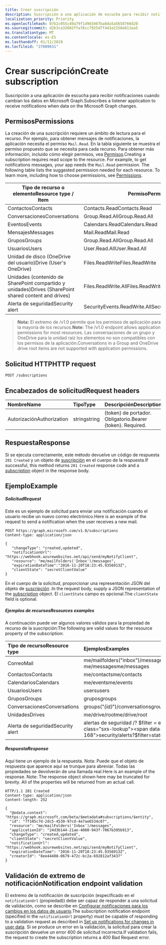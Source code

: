```yaml
---
title: Crear suscripción
description: Suscripción a una aplicación de escucha para recibir notificaciones cuando cambian los datos en Microsoft Graph.
localization_priority: Priority
ms.openlocfilehash: 07b2c055c49a79f1d9d3407ba8da5a5658766d20
ms.sourcegitcommit: d2b3ca32602ffa76cc7925d7f4d1e2258e611ea5
ms.translationtype: MT
ms.contentlocale: es-ES
ms.lasthandoff: 01/11/2019
ms.locfileid: "27889631"
---
```

# <a name="create-subscription"></a><span data-ttu-id="62ba8-103">Crear suscripción</span><span class="sxs-lookup"><span data-stu-id="62ba8-103">Create subscription</span></span>

<span data-ttu-id="62ba8-104">Suscripción a una aplicación de escucha para recibir notificaciones cuando cambian los datos en Microsoft Graph.</span><span class="sxs-lookup"><span data-stu-id="62ba8-104">Subscribes a listener application to receive notifications when data on the Microsoft Graph changes.</span></span>

## <a name="permissions"></a><span data-ttu-id="62ba8-105">Permisos</span><span class="sxs-lookup"><span data-stu-id="62ba8-105">Permissions</span></span>

<span data-ttu-id="62ba8-p101">La creación de una suscripción requiere un ámbito de lectura para el recurso. Por ejemplo, para obtener mensajes de notificaciones, la aplicación necesita el permiso `Mail.Read`. En la tabla siguiente se muestra el permiso propuesto que se necesita para cada recurso. Para obtener más información, incluido cómo elegir permisos, vea [Permisos](/graph/permissions-reference).</span><span class="sxs-lookup"><span data-stu-id="62ba8-p101">Creating a subscription requires read scope to the resource. For example, to get notifications messages, your app needs the `Mail.Read` permission. The following table lists the suggested permission needed for each resource. To learn more, including how to choose permissions, see [Permissions](/graph/permissions-reference).</span></span>

| <span data-ttu-id="62ba8-110">Tipo de recurso o elemento</span><span class="sxs-lookup"><span data-stu-id="62ba8-110">Resource type / Item</span></span>        | <span data-ttu-id="62ba8-111">Permiso</span><span class="sxs-lookup"><span data-stu-id="62ba8-111">Permission</span></span>          |
|-----------------------------|---------------------|
| <span data-ttu-id="62ba8-112">Contactos</span><span class="sxs-lookup"><span data-stu-id="62ba8-112">Contacts</span></span>                    | <span data-ttu-id="62ba8-113">Contacts.Read</span><span class="sxs-lookup"><span data-stu-id="62ba8-113">Contacts.Read</span></span>       |
| <span data-ttu-id="62ba8-114">Conversaciones</span><span class="sxs-lookup"><span data-stu-id="62ba8-114">Conversations</span></span>               | <span data-ttu-id="62ba8-115">Group.Read.All</span><span class="sxs-lookup"><span data-stu-id="62ba8-115">Group.Read.All</span></span>      |
| <span data-ttu-id="62ba8-116">Eventos</span><span class="sxs-lookup"><span data-stu-id="62ba8-116">Events</span></span>                      | <span data-ttu-id="62ba8-117">Calendars.Read</span><span class="sxs-lookup"><span data-stu-id="62ba8-117">Calendars.Read</span></span>      |
| <span data-ttu-id="62ba8-118">Mensajes</span><span class="sxs-lookup"><span data-stu-id="62ba8-118">Messages</span></span>                    | <span data-ttu-id="62ba8-119">Mail.Read</span><span class="sxs-lookup"><span data-stu-id="62ba8-119">Mail.Read</span></span>           |
| <span data-ttu-id="62ba8-120">Grupos</span><span class="sxs-lookup"><span data-stu-id="62ba8-120">Groups</span></span>                      | <span data-ttu-id="62ba8-121">Group.Read.All</span><span class="sxs-lookup"><span data-stu-id="62ba8-121">Group.Read.All</span></span>      |
| <span data-ttu-id="62ba8-122">Usuarios</span><span class="sxs-lookup"><span data-stu-id="62ba8-122">Users</span></span>                       | <span data-ttu-id="62ba8-123">User.Read.All</span><span class="sxs-lookup"><span data-stu-id="62ba8-123">User.Read.All</span></span>       |
| <span data-ttu-id="62ba8-124">Unidad de disco (OneDrive del usuario)</span><span class="sxs-lookup"><span data-stu-id="62ba8-124">Drive  (User's OneDrive)</span></span>    | <span data-ttu-id="62ba8-125">Files.ReadWrite</span><span class="sxs-lookup"><span data-stu-id="62ba8-125">Files.ReadWrite</span></span>     |
| <span data-ttu-id="62ba8-126">Unidades (contenido de SharePoint compartido y unidades)</span><span class="sxs-lookup"><span data-stu-id="62ba8-126">Drives (SharePoint shared content and drives)</span></span> | <span data-ttu-id="62ba8-127">Files.ReadWrite.All</span><span class="sxs-lookup"><span data-stu-id="62ba8-127">Files.ReadWrite.All</span></span> |
|<span data-ttu-id="62ba8-128">Alerta de seguridad</span><span class="sxs-lookup"><span data-stu-id="62ba8-128">Security alert</span></span>| <span data-ttu-id="62ba8-129">SecurityEvents.ReadWrite.All</span><span class="sxs-lookup"><span data-stu-id="62ba8-129">SecurityEvents.ReadWrite.All</span></span> |

 > <span data-ttu-id="62ba8-130">**Nota:** El extremo de /v1.0 permite que los permisos de aplicación para la mayoría de los recursos.</span><span class="sxs-lookup"><span data-stu-id="62ba8-130">**Note:** The /v1.0 endpoint allows application permissions for most resources.</span></span> <span data-ttu-id="62ba8-131">Las conversaciones de un grupo y OneDrive para la unidad raíz los elementos no son compatibles con los permisos de la aplicación.</span><span class="sxs-lookup"><span data-stu-id="62ba8-131">Conversations in a Group and OneDrive drive root items are not supported with application permissions.</span></span>

## <a name="http-request"></a><span data-ttu-id="62ba8-132">Solicitud HTTP</span><span class="sxs-lookup"><span data-stu-id="62ba8-132">HTTP request</span></span>

<!-- { "blockType": "ignored" } -->

```http
POST /subscriptions
```

## <a name="request-headers"></a><span data-ttu-id="62ba8-133">Encabezados de solicitud</span><span class="sxs-lookup"><span data-stu-id="62ba8-133">Request headers</span></span>

| <span data-ttu-id="62ba8-134">Nombre</span><span class="sxs-lookup"><span data-stu-id="62ba8-134">Name</span></span>       | <span data-ttu-id="62ba8-135">Tipo</span><span class="sxs-lookup"><span data-stu-id="62ba8-135">Type</span></span> | <span data-ttu-id="62ba8-136">Descripción</span><span class="sxs-lookup"><span data-stu-id="62ba8-136">Description</span></span>|
|:-----------|:------|:----------|
| <span data-ttu-id="62ba8-137">Autorización</span><span class="sxs-lookup"><span data-stu-id="62ba8-137">Authorization</span></span>  | <span data-ttu-id="62ba8-138">string</span><span class="sxs-lookup"><span data-stu-id="62ba8-138">string</span></span>  | <span data-ttu-id="62ba8-p103">{token} de portador. Obligatorio.</span><span class="sxs-lookup"><span data-stu-id="62ba8-p103">Bearer {token}. Required.</span></span> |

## <a name="response"></a><span data-ttu-id="62ba8-141">Respuesta</span><span class="sxs-lookup"><span data-stu-id="62ba8-141">Response</span></span>

<span data-ttu-id="62ba8-142">Si se ejecuta correctamente, este método devuelve un código de respuesta `201 Created` y un objeto de [suscripción](../resources/subscription.md) en el cuerpo de la respuesta.</span><span class="sxs-lookup"><span data-stu-id="62ba8-142">If successful, this method returns `201 Created` response code and a [subscription](../resources/subscription.md) object in the response body.</span></span>

## <a name="example"></a><span data-ttu-id="62ba8-143">Ejemplo</span><span class="sxs-lookup"><span data-stu-id="62ba8-143">Example</span></span>

##### <a name="request"></a><span data-ttu-id="62ba8-144">Solicitud</span><span class="sxs-lookup"><span data-stu-id="62ba8-144">Request</span></span>

<span data-ttu-id="62ba8-145">Este es un ejemplo de solicitud para enviar una notificación cuando el usuario recibe un nuevo correo electrónico.</span><span class="sxs-lookup"><span data-stu-id="62ba8-145">Here is an example of the request to send a notification when the user receives a new mail.</span></span>
<!-- {
  "blockType": "request",
  "name": "create_subscription_from_subscriptions"
}-->

```http
POST https://graph.microsoft.com/v1.0/subscriptions
Content-type: application/json

{
   "changeType": "created,updated",
   "notificationUrl": "https://webhook.azurewebsites.net/api/send/myNotifyClient",
   "resource": "me/mailFolders('Inbox')/messages",
   "expirationDateTime":"2016-11-20T18:23:45.9356913Z",
   "clientState": "secretClientValue"
}
```

<span data-ttu-id="62ba8-146">En el cuerpo de la solicitud, proporcionar una representación JSON del objeto de [suscripción](../resources/subscription.md) .</span><span class="sxs-lookup"><span data-stu-id="62ba8-146">In the request body, supply a JSON representation of the [subscription](../resources/subscription.md) object.</span></span>
<span data-ttu-id="62ba8-147">El `clientState` campo es opcional.</span><span class="sxs-lookup"><span data-stu-id="62ba8-147">The `clientState` field is optional.</span></span>

##### <a name="resources-examples"></a><span data-ttu-id="62ba8-148">Ejemplos de recursos</span><span class="sxs-lookup"><span data-stu-id="62ba8-148">Resources examples</span></span>

<span data-ttu-id="62ba8-149">A continuación puede ver algunos valores válidos para la propiedad de recurso de la suscripción:</span><span class="sxs-lookup"><span data-stu-id="62ba8-149">The following are valid values for the resource property of the subscription:</span></span>

| <span data-ttu-id="62ba8-150">Tipo de recurso</span><span class="sxs-lookup"><span data-stu-id="62ba8-150">Resource type</span></span> | <span data-ttu-id="62ba8-151">Ejemplos</span><span class="sxs-lookup"><span data-stu-id="62ba8-151">Examples</span></span> |
|:------ |:----- |
|<span data-ttu-id="62ba8-152">Correo</span><span class="sxs-lookup"><span data-stu-id="62ba8-152">Mail</span></span>|<span data-ttu-id="62ba8-153">me/mailfolders("inbox")/messages</span><span class="sxs-lookup"><span data-stu-id="62ba8-153">me/mailfolders('inbox')/messages</span></span><br /><span data-ttu-id="62ba8-154">me/messages</span><span class="sxs-lookup"><span data-stu-id="62ba8-154">me/messages</span></span>|
|<span data-ttu-id="62ba8-155">Contactos</span><span class="sxs-lookup"><span data-stu-id="62ba8-155">Contacts</span></span>|<span data-ttu-id="62ba8-156">me/contacts</span><span class="sxs-lookup"><span data-stu-id="62ba8-156">me/contacts</span></span>|
|<span data-ttu-id="62ba8-157">Calendarios</span><span class="sxs-lookup"><span data-stu-id="62ba8-157">Calendars</span></span>|<span data-ttu-id="62ba8-158">me/events</span><span class="sxs-lookup"><span data-stu-id="62ba8-158">me/events</span></span>|
|<span data-ttu-id="62ba8-159">Usuarios</span><span class="sxs-lookup"><span data-stu-id="62ba8-159">Users</span></span>|<span data-ttu-id="62ba8-160">users</span><span class="sxs-lookup"><span data-stu-id="62ba8-160">users</span></span>|
|<span data-ttu-id="62ba8-161">Grupos</span><span class="sxs-lookup"><span data-stu-id="62ba8-161">Groups</span></span>|<span data-ttu-id="62ba8-162">grupos</span><span class="sxs-lookup"><span data-stu-id="62ba8-162">groups</span></span>|
|<span data-ttu-id="62ba8-163">Conversaciones</span><span class="sxs-lookup"><span data-stu-id="62ba8-163">Conversations</span></span>|<span data-ttu-id="62ba8-164">groups("*{id}*")/conversations</span><span class="sxs-lookup"><span data-stu-id="62ba8-164">groups('*{id}*')/conversations</span></span>|
|<span data-ttu-id="62ba8-165">Unidades</span><span class="sxs-lookup"><span data-stu-id="62ba8-165">Drives</span></span>|<span data-ttu-id="62ba8-166">me/drive/root</span><span class="sxs-lookup"><span data-stu-id="62ba8-166">me/drive/root</span></span>|
|<span data-ttu-id="62ba8-167">Alerta de seguridad</span><span class="sxs-lookup"><span data-stu-id="62ba8-167">Security alert</span></span>|<span data-ttu-id="62ba8-168">alertas de seguridad /? $filter = estado eq 'New'</span><span class="sxs-lookup"><span data-stu-id="62ba8-168">security/alerts?$filter=status eq ‘New’</span></span>|

##### <a name="response"></a><span data-ttu-id="62ba8-169">Respuesta</span><span class="sxs-lookup"><span data-stu-id="62ba8-169">Response</span></span>

<span data-ttu-id="62ba8-p105">Aquí tiene un ejemplo de la respuesta. Nota: Puede que el objeto de respuesta que aparece aquí se trunque para abreviar. Todas las propiedades se devolverán de una llamada real.</span><span class="sxs-lookup"><span data-stu-id="62ba8-p105">Here is an example of the response. Note: The response object shown here may be truncated for brevity. All of the properties will be returned from an actual call.</span></span>
<!-- {
  "blockType": "response",
  "truncated": true,
  "@odata.type": "microsoft.graph.subscription"
} -->

```http
HTTP/1.1 201 Created
Content-type: application/json
Content-length: 252

{
  "@odata.context": "https://graph.microsoft.com/beta/$metadata#subscriptions/$entity",
  "id": "7f105c7d-2dc5-4530-97cd-4e7ae6534c07",
  "resource": "me/mailFolders('Inbox')/messages",
  "applicationId": "24d3b144-21ae-4080-943f-7067b395b913",
  "changeType": "created,updated",
  "clientState": "secretClientValue",
  "notificationUrl": "https://webhook.azurewebsites.net/api/send/myNotifyClient",
  "expirationDateTime": "2016-11-20T18:23:45.9356913Z",
  "creatorId": "8ee44408-0679-472c-bc2a-692812af3437"
}
```

## <a name="notification-endpoint-validation"></a><span data-ttu-id="62ba8-173">Validación de extremo de notificación</span><span class="sxs-lookup"><span data-stu-id="62ba8-173">Notification endpoint validation</span></span>

<span data-ttu-id="62ba8-174">El extremo de la notificación de suscripción (especificado en el `notificationUrl` (propiedad)) debe ser capaz de responder a una solicitud de validación, como se describe en [Configurar notificaciones para los cambios en los datos de usuario](/graph/webhooks#notification-endpoint-validation).</span><span class="sxs-lookup"><span data-stu-id="62ba8-174">The subscription notification endpoint (specified in the `notificationUrl` property) must be capable of responding to a validation request as described in [Set up notifications for changes in user data](/graph/webhooks#notification-endpoint-validation).</span></span> <span data-ttu-id="62ba8-175">Si se produce un error en la validación, la solicitud para crear la suscripción devuelve un error 400 de solicitud incorrecta.</span><span class="sxs-lookup"><span data-stu-id="62ba8-175">If validation fails, the request to create the subscription returns a 400 Bad Request error.</span></span>

<!-- uuid: 8fcb5dbc-d5aa-4681-8e31-b001d5168d79
2015-10-25 14:57:30 UTC -->
<!-- {
  "type": "#page.annotation",
  "description": "Create subscription",
  "keywords": "",
  "section": "documentation",
  "tocPath": ""
}-->
